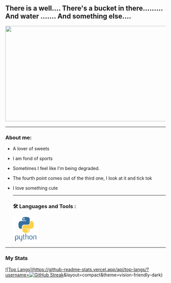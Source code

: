 ## There is a well.... There's a bucket in there......... And water ....... And something else....
<div align="center">
  <img src="https://i.giphy.com/media/v1.Y2lkPTc5MGI3NjExZnRoMHY2bTFnejQ5MGN3cnJwdjlvMG1qcWg2N2JsYnFlZXE5azlqeCZlcD12MV9pbnRlcm5hbF9naWZfYnlfaWQmY3Q9Zw/G4pjS44hM9ia9PgCH9/giphy.gif" width="600" height="300"/>
</div>

---
### About me:
- A lover of sweets
- I am fond of sports
- Sometimes I feel like I'm being degraded.
- The fourth point comes out of the third one, I look at it and tick tok
- I love something cute

  ---
  ### :hammer_and_wrench: Languages and Tools :
  <div>
  <img src="https://raw.githubusercontent.com/devicons/devicon/ca28c779441053191ff11710fe24a9e6c23690d6/icons/python/python-original-wordmark.svg" title="Java" alt="Python" width="80" height="80"/>&nbsp;
</div>

---
### My Stats
[![Top Langs](https://github-readme-stats.vercel.app/api/top-langs/?username=<a href="https://git.io/streak-stats"><img src="https://github-readme-streak-stats.herokuapp.com?user=Nikitosikbarbosik&theme=dark&hide_border=true&mode=weekly" alt="GitHub Streak" /></a>&layout=compact&theme=vision-friendly-dark)](https://github.com/anuraghazra/github-readme-stats)
